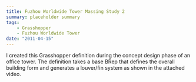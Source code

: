 ```yaml
---
title: Fuzhou Worldwide Tower Massing Study 2
summary: placeholder summary
tags:
    - Grasshopper
    - Fuzhou Worldwide Tower
date: "2011-04-15"
---
```


I created this Grasshopper definition during the concept design phase of an office tower. The definition takes a base BRep that defines the overall building form and generates a louver/fin system as shown in the attached video.
